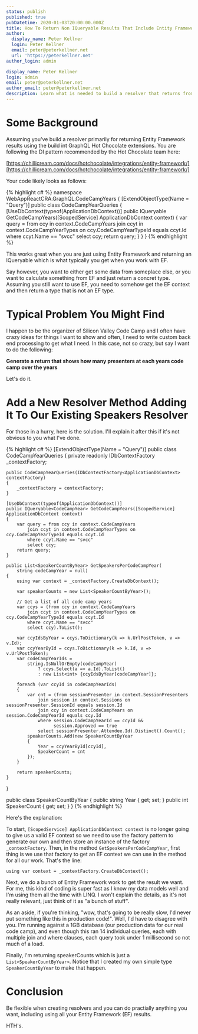 ```yaml
---
status: publish
published: true
pubDatetime: 2020-01-03T20:00:00.000Z
title: How To Return Non IQueryable Results That Include Entity Framework Context in Hot Chocolate GraphQL Server
author:
  display_name: Peter Kellner
  login: Peter Kellner
  email: peter@peterkellner.net
  url: 'https://peterkellner.net'
author_login: admin

display_name: Peter Kellner
login: admin
email: peter@peterkellner.net
author_email: peter@peterkellner.net
description: Learn what is needed to build a resolver that returns from a resolver that is primarily designed to return Entity Framework results in an IQueryable format.
---
```


# Some Background

Assuming you've build a resolver primarily for returning Entity Framework results using the build int GraphQL Hot Chocolate extensions.  You are following the DI
pattern recommended by the Hot Chocolate team here:

[https://chillicream.com/docs/hotchocolate/integrations/entity-framework/][https://chillicream.com/docs/hotchocolate/integrations/entity-framework/]

Your code likely looks as follows:

{% highlight c# %}
namespace WebAppReactCRA.GraphQL.CodeCampYears
{
    [ExtendObjectType(Name = "Query")]
    public class CodeCampYearQueries
    {
        [UseDbContext(typeof(ApplicationDbContext))]
        public IQueryable<CodeCampYear> GetCodeCampYears([ScopedService] ApplicationDbContext context)
        {
            var query = from ccy in context.CodeCampYears
                join ccyt in context.CodeCampYearTypes on ccy.CodeCampYearTypeId equals ccyt.Id
                where ccyt.Name == "svcc"
                select ccy;
            return query;
        }
    }
}
{% endhighlight %}

This works great when you are just using Entity Framework and returning an IQueryable
which is what typically you get when you work with EF.

Say however, you want to either get some data from someplace else, or you want to
calculate something from EF and just return a concret type.  Assuming you still want to
use EF, you need to somehow get the EF context and then return a type that is not an EF type.

# Typical Problem You Might Find

I happen to be the organizer of Silicon Valley Code Camp and I often have crazy ideas for things I 
want to show and often, I need to write custom back end processing to get what I need.  In this case, 
not so crazy, but say I want to do the following:

<b>Generate a return that shows how many presenters at each years code camp over the years</b>

Let's do it.

# Add a New Resolver Method Adding It To Our Existing Speakers Resolver

For those in a hurry, here is the solution.  I'll explain it after this if it's not obvious to you what I've
done.

{% highlight c# %}
[ExtendObjectType(Name = "Query")]
public class CodeCampYearQueries
{
    private readonly IDbContextFactory<ApplicationDbContext> _contextFactory;

    public CodeCampYearQueries(IDbContextFactory<ApplicationDbContext> contextFactory)
    {
        _contextFactory = contextFactory;
    }

    [UseDbContext(typeof(ApplicationDbContext))]
    public IQueryable<CodeCampYear> GetCodeCampYears([ScopedService] ApplicationDbContext context)
    {
        var query = from ccy in context.CodeCampYears
            join ccyt in context.CodeCampYearTypes on ccy.CodeCampYearTypeId equals ccyt.Id
            where ccyt.Name == "svcc"
            select ccy;
        return query;
    }

    public List<SpeakerCountByYear> GetSpeakersPerCodeCampYear(
        string codeCampYear = null)
    {
        using var context = _contextFactory.CreateDbContext();

        var speakerCounts = new List<SpeakerCountByYear>();

        // Get a list of all code camp years
        var ccys = (from ccy in context.CodeCampYears
            join ccyt in context.CodeCampYearTypes on ccy.CodeCampYearTypeId equals ccyt.Id
            where ccyt.Name == "svcc"
            select ccy).ToList();

        var ccyIdsByYear = ccys.ToDictionary(k => k.UrlPostToken, v => v.Id);
        var ccyYearById = ccys.ToDictionary(k => k.Id, v => v.UrlPostToken);
        var codeCampYearIds =
            string.IsNullOrEmpty(codeCampYear)
                ? ccys.Select(a => a.Id).ToList()
                : new List<int> {ccyIdsByYear[codeCampYear]};

        foreach (var ccyId in codeCampYearIds)
        {
            var cnt = (from sessionPresenter in context.SessionPresenters
                join session in context.Sessions on sessionPresenter.SessionId equals session.Id
                join ccy in context.CodeCampYears on session.CodeCampYearId equals ccy.Id
                where session.CodeCampYearId == ccyId &&
                      session.Approved == true
                select sessionPresenter.Attendee.Id).Distinct().Count();
            speakerCounts.Add(new SpeakerCountByYear
            {
                Year = ccyYearById[ccyId],
                SpeakerCount = cnt
            });
        }

        return speakerCounts;
    }
}

public class SpeakerCountByYear
{
    public string Year { get; set; }
    public int SpeakerCount { get; set; }
}
{% endhighlight %}

Here's the explanation:

To start, `[ScopedService] ApplicationDbContext context` is no longer going to give us a
valid EF context so we need to use the factory pattern to generate our own and then store
an instance of the factory `_contextFactory`.  Then, in the method `GetSpeakersPerCodeCampYear`, first thing
is we use that factory to get an EF context we can use in the method for all our work.  That's the line:

`using var context = _contextFactory.CreateDbContext();`

Next, we do a bunch of Entity Framework work to get the result we want.  For me, this kind of coding is super 
fast as I know my data models well and I'm using them all the time with LINQ. I won't explain the
details, as it's not really relevant, just think of it as "a bunch of stuff".

As an aside, if you're thinking, "wow, that's going to be really slow, I'd never put something like this in
production code!".  Well, I'd have to disagree with you. I'm running against a 1GB database (our production
data for our real code camp), and even though this ran 14 individual queries, each with multiple join
and where clauses, each query took under 1 millisecond so not much of a load.

Finally, I'm returning speakerCounts which is just a `List<SpeakerCountByYear>`.  Notice that I created my own
simple type `SpeakerCountByYear` to make that happen.

# Conclusion

Be flexible when creating resolvers and you can do practially anything you want, including
using all your Entity Framework (EF) results.



HTH's.








[https://chillicream.com/docs/hotchocolate/integrations/entity-framework/]: https://chillicream.com/docs/hotchocolate/integrations/entity-framework/
